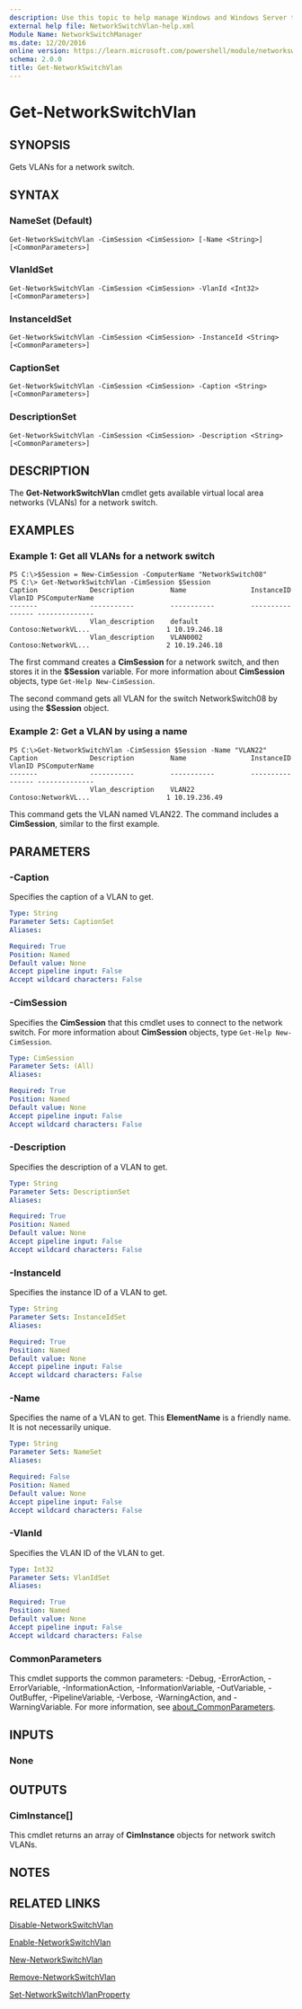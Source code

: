 ```yaml
---
description: Use this topic to help manage Windows and Windows Server technologies with Windows PowerShell.
external help file: NetworkSwitchVlan-help.xml
Module Name: NetworkSwitchManager
ms.date: 12/20/2016
online version: https://learn.microsoft.com/powershell/module/networkswitchmanager/get-networkswitchvlan?view=windowsserver2019-ps&wt.mc_id=ps-gethelp
schema: 2.0.0
title: Get-NetworkSwitchVlan
---
```


# Get-NetworkSwitchVlan

## SYNOPSIS
Gets VLANs for a network switch.

## SYNTAX

### NameSet (Default)
```
Get-NetworkSwitchVlan -CimSession <CimSession> [-Name <String>] [<CommonParameters>]
```

### VlanIdSet
```
Get-NetworkSwitchVlan -CimSession <CimSession> -VlanId <Int32> [<CommonParameters>]
```

### InstanceIdSet
```
Get-NetworkSwitchVlan -CimSession <CimSession> -InstanceId <String> [<CommonParameters>]
```

### CaptionSet
```
Get-NetworkSwitchVlan -CimSession <CimSession> -Caption <String> [<CommonParameters>]
```

### DescriptionSet
```
Get-NetworkSwitchVlan -CimSession <CimSession> -Description <String> [<CommonParameters>]
```

## DESCRIPTION
The **Get-NetworkSwitchVlan** cmdlet gets available virtual local area networks (VLANs) for a network switch.

## EXAMPLES

### Example 1: Get all VLANs for a network switch
```
PS C:\>$Session = New-CimSession -ComputerName "NetworkSwitch08"
PS C:\> Get-NetworkSwitchVlan -CimSession $Session
Caption             Description         Name                InstanceID                       VlanID PSComputerName    
-------             -----------         -----------         ----------                       ------ --------------    
                    Vlan_description    default             Contoso:NetworkVL...                   1 10.19.246.18     
                    Vlan_description    VLAN0002            Contoso:NetworkVL...                   2 10.19.246.18
```

The first command creates a **CimSession** for a network switch, and then stores it in the **$Session** variable.
For more information about **CimSession** objects, type `Get-Help New-CimSession`.

The second command gets all VLAN for the switch NetworkSwitch08 by using the **$Session** object.

### Example 2: Get a VLAN by using a name
```
PS C:\>Get-NetworkSwitchVlan -CimSession $Session -Name "VLAN22"
Caption             Description         Name                InstanceID                       VlanID PSComputerName    
-------             -----------         -----------         ----------                       ------ --------------    
                    Vlan_description    VLAN22              Contoso:NetworkVL...                   1 10.19.236.49
```

This command gets the VLAN named VLAN22.
The command includes a **CimSession**, similar to the first example.

## PARAMETERS

### -Caption
Specifies the caption of a VLAN to get.

```yaml
Type: String
Parameter Sets: CaptionSet
Aliases: 

Required: True
Position: Named
Default value: None
Accept pipeline input: False
Accept wildcard characters: False
```

### -CimSession
Specifies the **CimSession** that this cmdlet uses to connect to the network switch.
For more information about **CimSession** objects, type `Get-Help New-CimSession`.

```yaml
Type: CimSession
Parameter Sets: (All)
Aliases: 

Required: True
Position: Named
Default value: None
Accept pipeline input: False
Accept wildcard characters: False
```

### -Description
Specifies the description of a VLAN to get.

```yaml
Type: String
Parameter Sets: DescriptionSet
Aliases: 

Required: True
Position: Named
Default value: None
Accept pipeline input: False
Accept wildcard characters: False
```

### -InstanceId
Specifies the instance ID of a VLAN to get.

```yaml
Type: String
Parameter Sets: InstanceIdSet
Aliases: 

Required: True
Position: Named
Default value: None
Accept pipeline input: False
Accept wildcard characters: False
```

### -Name
Specifies the name of a VLAN to get.
This **ElementName** is a friendly name.
It is not necessarily unique.

```yaml
Type: String
Parameter Sets: NameSet
Aliases: 

Required: False
Position: Named
Default value: None
Accept pipeline input: False
Accept wildcard characters: False
```

### -VlanId
Specifies the VLAN ID of the VLAN to get.

```yaml
Type: Int32
Parameter Sets: VlanIdSet
Aliases: 

Required: True
Position: Named
Default value: None
Accept pipeline input: False
Accept wildcard characters: False
```

### CommonParameters
This cmdlet supports the common parameters: -Debug, -ErrorAction, -ErrorVariable, -InformationAction, -InformationVariable, -OutVariable, -OutBuffer, -PipelineVariable, -Verbose, -WarningAction, and -WarningVariable. For more information, see [about_CommonParameters](https://go.microsoft.com/fwlink/?LinkID=113216).

## INPUTS

### None

## OUTPUTS

### CimInstance[]
This cmdlet returns an array of **CimInstance** objects for network switch VLANs.

## NOTES

## RELATED LINKS

[Disable-NetworkSwitchVlan](./Disable-NetworkSwitchVlan.md)

[Enable-NetworkSwitchVlan](./Enable-NetworkSwitchVlan.md)

[New-NetworkSwitchVlan](./New-NetworkSwitchVlan.md)

[Remove-NetworkSwitchVlan](./Remove-NetworkSwitchVlan.md)

[Set-NetworkSwitchVlanProperty](./Set-NetworkSwitchVlanProperty.md)

